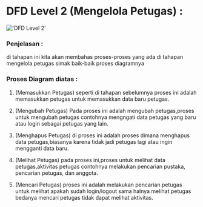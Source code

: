 # DFD Level 2 (Mengelola Petugas) :

!['DFD Level 2'](https://j.top4top.io/p_2600g7mgc0.jpeg)

### Penjelasan :

di tahapan ini kita akan membahas proses-proses yang ada di tahapan mengelola petugas simak baik-baik proses diagramnya

### Proses Diagram diatas :

1. (Memasukkan Petugas)
   seperti di tahapan sebelumnya proses ini adalah memasukkan petugas untuk memasukkan data baru petugas.

2. (Mengubah Petugas)
  Pada proses ini adalah mengubah petugas,proses untuk mengubah petugas contohnya mengngati data petugas yang baru atau login sebagai petugas yang lain.

3. (Menghapus Petugas)
   di proses ini adalah proses dimana menghapus data petugas,biasanya karena tidak jadi petugas lagi atau ingin mengganti data baru.

4. (Melihat Petugas)
   pada proses ini,proses untuk melihat data petugas,aktivitas petugas contohnya melakukan pencarian pustaka, pencarian petugas, dan anggota.

5. (Mencari Petugas)
   proses ini adalah melakukan pencarian petugas untuk melihat apakah sudah login/logout sama halnya melihat petugas bedanya mencari petugas tidak dapat melihat aktivitas.